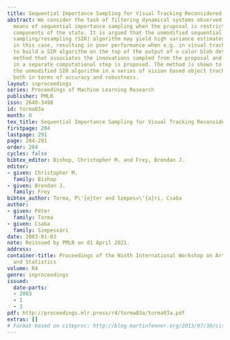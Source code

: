 ```yaml
---
title: Sequential Importance Sampling for Visual Tracking Reconsidered
abstract: We consider the task of filtering dynamical systems observed in noise by
  means of sequential importance sampling when the proposal is restricted to the innovation
  components of the state. It is argued that the unmodified sequential importance
  sampling/resampling (SIR) algorithm may yield high variance estimates of the posterior
  in this case, resulting in poor performance when e.g. in visual tracking one tries
  to build a SIR algorithm on the top of the output of a color blob detector. A new
  method that associates the innovations sampled from the proposal and the particles
  in a separate computational step is proposed. The method is shown to outperform
  the unmodified SIR algorithm in a series of vision based object tracking experiments,
  both in terms of accuracy and robustness.
layout: inproceedings
series: Proceedings of Machine Learning Research
publisher: PMLR
issn: 2640-3498
id: torma03a
month: 0
tex_title: Sequential Importance Sampling for Visual Tracking Reconsidered
firstpage: 284
lastpage: 291
page: 284-291
order: 284
cycles: false
bibtex_editor: Bishop, Christopher M. and Frey, Brendan J.
editor:
- given: Christopher M.
  family: Bishop
- given: Brendan J.
  family: Frey
bibtex_author: Torma, P\'{e}ter and Szepesv\'{a}ri, Csaba
author:
- given: Péter
  family: Torma
- given: Csaba
  family: Szepesvári
date: 2003-01-03
note: Reissued by PMLR on 01 April 2021.
address:
container-title: Proceedings of the Ninth International Workshop on Artificial Intelligence
  and Statistics
volume: R4
genre: inproceedings
issued:
  date-parts:
  - 2003
  - 1
  - 3
pdf: http://proceedings.mlr.press/r4/torma03a/torma03a.pdf
extras: []
# Format based on citeproc: http://blog.martinfenner.org/2013/07/30/citeproc-yaml-for-bibliographies/
---
```

